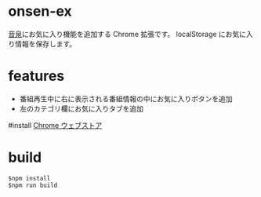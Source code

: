# onsen-ex
[音泉](http://www.onsen.ag)にお気に入り機能を追加する Chrome 拡張です。
localStorage にお気に入り情報を保存します。

# features
* 番組再生中に右に表示される番組情報の中にお気に入りボタンを追加
* 左のカテゴリ欄にお気に入りタブを追加

#install
[Chrome ウェブストア](https://chrome.google.com/webstore/detail/onsen-ex/hdjhpekfkgdgbngpidplkncmgddijaml?hl=ja&gl=JP)

# build
```
$npm install
$npm run build
```
